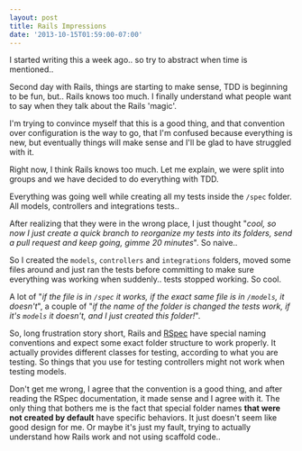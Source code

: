 ```yaml
---
layout: post
title: Rails Impressions
date: '2013-10-15T01:59:00-07:00'
---
```

I started writing this a week ago.. so try to abstract when time is mentioned..

Second day with Rails, things are starting to make sense, TDD is beginning to be fun, but.. Rails knows too much. I finally understand what people want to say when they talk about the Rails 'magic'.

I'm trying to convince myself that this is a good thing, and that convention over configuration is the way to go, that I'm confused because everything is new, but eventually things will make sense and I'll be glad to have struggled with it.

Right now, I think Rails knows too much. Let me explain, we were split into groups and we have decided to do everything with TDD.

Everything was going well while creating all my tests inside the <code>/spec</code> folder. All models, controllers and integrations tests..

After realizing that they were in the wrong place, I just thought "<em>cool, so now I just create a quick branch to reorganize my tests into its folders, send a pull request and keep going, gimme 20 minutes</em>". So naive..

So I created the <code>models</code>, <code>controllers</code> and <code>integrations</code> folders, moved some files around and just ran the tests before committing to make sure everything was working when suddenly.. tests stopped working. So cool.

A lot of "<em>if the file is in <code>/spec</code> it works, if the exact same file is in <code>/models</code>, it doesn't</em>", a couple of "<em>if the name of the folder is changed the tests work, if it's <code>models</code> it doesn't, and I just created this folder!</em>".

So, long frustration story short, Rails and <a target="_blank" href="https://relishapp.com/rspec/rspec-rails/v/2-14/docs">RSpec</a> have special naming conventions and expect some exact folder structure to work properly. It actually provides different classes for testing, according to what you are testing. So things that you use for testing controllers might not work when testing models.

Don't get me wrong, I agree that the convention is a good thing, and after reading the RSpec documentation, it made sense and I agree with it. The only thing that bothers me is the fact that special folder names <strong>that were not created by default</strong> have specific behaviors. It just doesn't seem like good design for me. Or maybe it's just my fault, trying to actually understand how Rails work and not using scaffold code..
